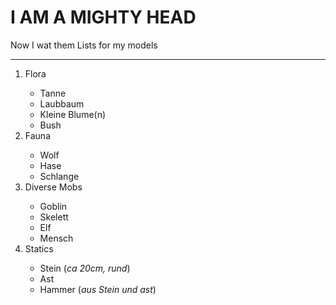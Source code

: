 <h1>I AM A MIGHTY HEAD</h1>

<p>Now I wat them Lists for my models<p>

<hr />

<ol>
<li>Flora</li>
	<ul>
	<li>Tanne</li>
	<li>Laubbaum</li>
	<li>Kleine Blume(n)</li>
	<li>Bush</li>
	</ul>
<li>Fauna</li>
	<ul>
	<li>Wolf</li>
	<li>Hase</li>
	<li>Schlange</li>
	</ul>
<li>Diverse Mobs</li>
	<ul>
	<li>Goblin</li>
	<li>Skelett</li>
	<li>Elf</li>
	<li>Mensch</li>
	</ul>
<li>Statics</li>
	<ul>
	<li>Stein (<em>ca 20cm, rund</em>)</li>
	<li>Ast</li>
	<li>Hammer (<em>aus Stein und ast</em>)</li>
	</ul>
</ol>
